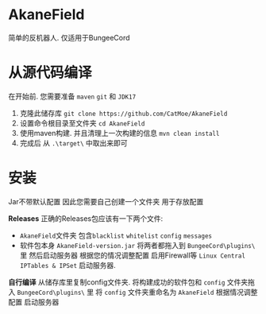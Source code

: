 # AkaneField  

简单的反机器人. 仅适用于BungeeCord

# 从源代码编译  

在开始前. 您需要准备 `maven` `git` 和 `JDK17`

1. 克隆此储存库 `git clone https://github.com/CatMoe/AkaneField`
2. 设置命令根目录至文件夹 `cd AkaneField`
3. 使用maven构建. 并且清理上一次构建的信息 `mvn clean install`
4. 完成后 从 `.\target\` 中取出来即可

# 安装

Jar不带默认配置 因此您需要自己创建一个文件夹 用于存放配置

**Releases**
正确的Releases包应该有一下两个文件:

- `AkaneField`文件夹 包含`blacklist` `whitelist` `config` `messages`
- 软件包本身 `AkaneField-version.jar`
将两者都拖入到 `BungeeCord\plugins\` 里 然后启动服务器
根据您的情况调整配置 启用Firewall等 `Linux Central IPTables & IPSet`
启动服务器.

**自行编译**
从储存库里复制config文件夹.
将构建成功的软件包和 `config` 文件夹拖入 `BungeeCord\plugins\` 里
将 `config` 文件夹重命名为 `AkaneField`
根据情况调整配置
启动服务器
